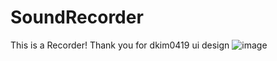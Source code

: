 # SoundRecorder
This is a Recorder!
Thank you for dkim0419 ui design
![image](https://github.com/SoundRecorder/screenshot/1.png)